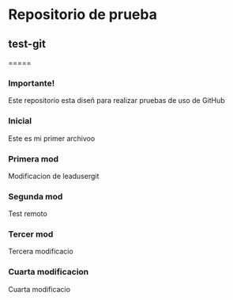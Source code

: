 # Repositorio de prueba
## test-git
=====
### Importante!
Este repositorio esta diseñ para realizar pruebas de uso de GitHub

### Inicial
Este es mi primer archivoo

### Primera mod
Modificacion de leadusergit

### Segunda mod
Test remoto

### Tercer mod
Tercera modificacio

### Cuarta modificacion
Cuarta modificacio


